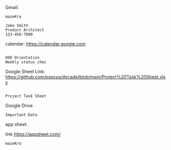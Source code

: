 

Gmail: 

```
mazeKro

Jake Smith
Product Architect
123-456-7890

```


calendar: https://calendar.google.com

```

OOO Orientation
Weekly status chec

```

Google Sheet
Link: https://github.com/pspcps/Arcade/blob/main/Project%20Task%20Sheet.xlsx
```

Project Task Sheet

```

Google Drive 

```
Important Data

```

app sheet:

link  https://appsheet.com/
```
mazeKro

```